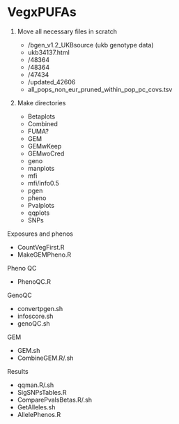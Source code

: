 # VegxPUFAs

1. Move all necessary files in scratch
    - /bgen_v1.2_UKBsource (ukb genotype data)
    - ukb34137.html
    - /48364
    - /48364
    - /47434
    - /updated_42606
    - all_pops_non_eur_pruned_within_pop_pc_covs.tsv
    
2. Make directories
    - Betaplots
    - Combined
    - FUMA?
    - GEM
    - GEMwKeep
    - GEMwoCred
    - geno
    - manplots
    - mfi
    - mfi/info0.5
    - pgen
    - pheno
    - Pvalplots
    - qqplots
    - SNPs
    
    
Exposures and phenos
- CountVegFirst.R
- MakeGEMPheno.R

Pheno QC
- PhenoQC.R

GenoQC
- convertpgen.sh
- infoscore.sh
- genoQC.sh

GEM
- GEM.sh
- CombineGEM.R/.sh

Results
- qqman.R/.sh
- SigSNPsTables.R
- ComparePvalsBetas.R/.sh
- GetAlleles.sh
- AllelePhenos.R
